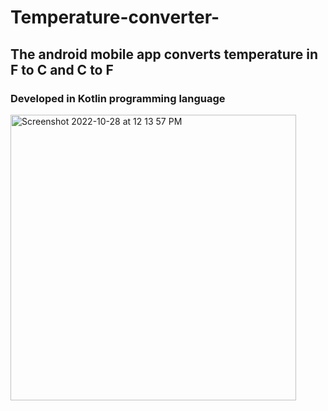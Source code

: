# Temperature-converter-
## The android mobile app converts temperature in F to C and C to F
### Developed in Kotlin programming language 

<img width="457" alt="Screenshot 2022-10-28 at 12 13 57 PM" src="https://user-images.githubusercontent.com/49316541/198694617-e40a534f-49e3-4db2-ab24-3232251743e0.png">
